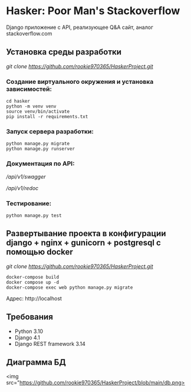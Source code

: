 # Hasker: Poor Man's Stackoverflow



Django приложение с API, реализующее Q&A сайт, аналог stackoverflow.com

## Установка среды разработки
*git clone https://github.com/rookie970365/HaskerProject.git*

### Cоздание виртуального окружения и установка зависимостей:
    cd hasker
    python -m venv venv
    source venv/bin/activate
    pip install -r requirements.txt

### Запуск сервера разработки:
    python manage.py migrate
    python manage.py runserver

### Документация по API:
*/api/v1/swagger*

*/api/v1/redoс*

### Тестирование:
    python manage.py test



## Развертываниe проекта в конфигурации django + nginx + gunicorn + postgresql с помощью docker
*git clone https://github.com/rookie970365/HaskerProject.git*

    docker-compose build
    docker compose up -d
    docker-compose exec web python manage.py migrate

Адрес: http://localhost



## Требования
- Python 3.10
- Django 4.1
- Django REST framework 3.14

## Диаграмма БД
<img src="https://github.com/rookie970365/HaskerProject/blob/main/db.png>

